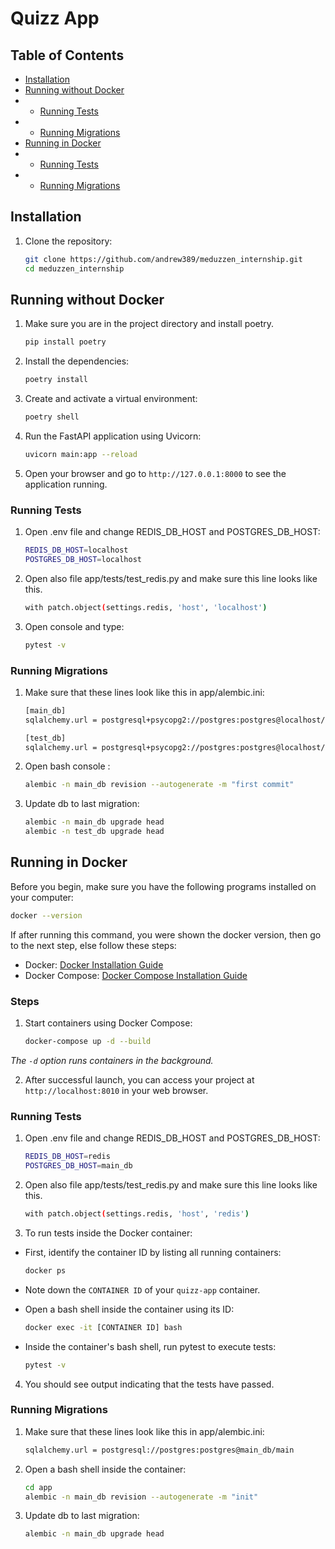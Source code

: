 # Quizz App

## Table of Contents

- [Installation](#installation)
- [Running without Docker](#starting-the-application)
-
    - [Running Tests](#running-tests)
-
    - [Running Migrations](#running-migrations)
- [Running in Docker](#running-in-docker)
-
    - [Running Tests](#running-tests)
-
    - [Running Migrations](#running-migrations)

## Installation

1. Clone the repository:

    ```bash
    git clone https://github.com/andrew389/meduzzen_internship.git
    cd meduzzen_internship
    ```

## Running without Docker

1. Make sure you are in the project directory and install poetry.
    ```bash
    pip install poetry
    ```
2. Install the dependencies:

    ```bash
    poetry install
    ```

3. Create and activate a virtual environment:

    ```bash
    poetry shell
    ```

4. Run the FastAPI application using Uvicorn:

    ```bash
    uvicorn main:app --reload
    ```

5. Open your browser and go to `http://127.0.0.1:8000` to see the application running.

### Running Tests

1. Open .env file and change REDIS_DB_HOST and POSTGRES_DB_HOST:

    ```bash
    REDIS_DB_HOST=localhost
    POSTGRES_DB_HOST=localhost
    ```

2. Open also file app/tests/test_redis.py and make sure this line looks like this.
    ```bash
    with patch.object(settings.redis, 'host', 'localhost')
    ```
3. Open console and type:
    ```bash
    pytest -v
    ```

### Running Migrations
1. Make sure that these lines look like this in app/alembic.ini:
    ```bash
   [main_db]
   sqlalchemy.url = postgresql+psycopg2://postgres:postgres@localhost/main

   [test_db]
   sqlalchemy.url = postgresql+psycopg2://postgres:postgres@localhost/test
   ```
2. Open bash console :

    ```bash
    alembic -n main_db revision --autogenerate -m "first commit"
    ```

3. Update db to last migration:

    ```bash
    alembic -n main_db upgrade head
    alembic -n test_db upgrade head
    ```

## Running in Docker

Before you begin, make sure you have the following programs installed on your computer:

```bash
docker --version
```

If after running this command, you were shown the docker version, then go to the next step, else follow these steps:

- Docker: [Docker Installation Guide](https://docs.docker.com/get-docker/)
- Docker Compose: [Docker Compose Installation Guide](https://docs.docker.com/compose/install/)

### Steps

1. Start containers using Docker Compose:

    ```bash
    docker-compose up -d --build
    ```

 _The `-d` option runs containers in the background._

2. After successful launch, you can access your project at `http://localhost:8010` in your web browser.

### Running Tests
1. Open .env file and change REDIS_DB_HOST and POSTGRES_DB_HOST:

    ```bash
    REDIS_DB_HOST=redis
    POSTGRES_DB_HOST=main_db
    ```

2. Open also file app/tests/test_redis.py and make sure this line looks like this.
    ```bash
    with patch.object(settings.redis, 'host', 'redis')
    ```
3. To run tests inside the Docker container:
 - First, identify the container ID by listing all running containers:

     ```bash
     docker ps
     ```

 - Note down the `CONTAINER ID` of your `quizz-app` container.

 - Open a bash shell inside the container using its ID:

     ```bash
     docker exec -it [CONTAINER ID] bash
     ```

 - Inside the container's bash shell, run pytest to execute tests:

     ```bash
     pytest -v
     ```


4. You should see output indicating that the tests have passed.

### Running Migrations
1. Make sure that these lines look like this in app/alembic.ini:
    ```bash
    sqlalchemy.url = postgresql://postgres:postgres@main_db/main
    ```

2. Open a bash shell inside the container:

    ```bash
    cd app
    alembic -n main_db revision --autogenerate -m "init"
    ```

3. Update db to last migration:

    ```bash
    alembic -n main_db upgrade head
    ```
